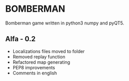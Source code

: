 # BOMBERMAN
Bomberman game written in python3 numpy and pyQT5.

## Alfa - 0.2
* Localizations files moved to folder
* Removed replay function
* Refactored map generating
* PEP8 improvements
* Comments in english

